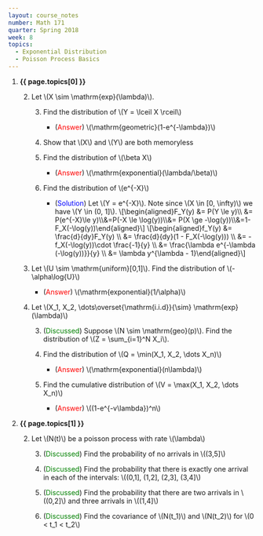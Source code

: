 ```yaml
---
layout: course_notes
number: Math 171
quarter: Spring 2018
week: 8
topics:
  - Exponential Distribution
  - Poisson Process Basics
---
```


1. **{{ page.topics[0] }}**

    2. Let \\(X \sim \mathrm{exp}(\lambda)\\).

        3. Find the distribution of \\(Y = \lceil X \rceil\\)

            * (<font color="red">Answer</font>) \\(\mathrm{geometric}(1-e^{-\lambda})\\)

        3. Show that \\(X\\) and \\(Y\\) are both memoryless

        3. Find the distribution of \\(\beta X\\)

            * (<font color="red">Answer</font>) \\(\mathrm{exponential}(\lambda/\beta)\\)

        3. Find the distribution of \\(e^{-X}\\)

            * (<font color="blue">Solution</font>) Let \\(Y = e^{-X}\\). Note since \\(X \in [0, \infty)\\) we have \\(Y \in (0, 1]\\). \\[\begin{aligned}F\_Y(y) &= P(Y \le y)\\\\ &= P(e^{-X}\le y)\\\\&=P(-X \le \log(y))\\\\&= P(X \ge -\log(y))\\\\&=1-F\_X(-\log(y))\end{aligned}\\] \\[\begin{aligned}f\_Y(y) &= \frac{d}{dy}F\_Y(y) \\\\ &= \frac{d}{dy}(1 - F\_X(-\log(y))) \\\\ &= -f\_X(-\log(y))\cdot \frac{-1}{y} \\\\ &= \frac{\lambda e^{-\lambda (-\log(y))}}{y} \\\\ &= \lambda y^{\lambda - 1}\end{aligned}\\]

    2. Let \\(U \sim \mathrm{uniform}[0,1]\\). Find the distribution of \\(-\alpha\log{U}\\)

        * (<font color="red">Answer</font>) \\(\mathrm{exponential}(1/\alpha)\\)

    2. Let \\(X\_1, X\_2, \dots\overset{\mathrm{i.i.d}}{\sim} \mathrm{exp}(\lambda)\\)

        3. (<font color="green">Discussed</font>) Suppose \\(N \sim \mathrm{geo}(p)\\). Find the distribution of \\(Z = \sum\_{i=1}^N X\_i\\).

        3. Find the distribution of \\(Q = \min(X\_1, X\_2, \dots X\_n)\\)

            * (<font color="red">Answer</font>) \\(\mathrm{exponential}(n\lambda)\\)

        3. Find the cumulative distribution of \\(V = \max(X\_1, X\_2, \dots X\_n)\\)

            * (<font color="red">Answer</font>) \\((1-e^{-v\lambda})^n\\)

1. **{{ page.topics[1] }}**

    2. Let \\(N(t)\\) be a poisson process with rate \\(\lambda\\)

        3. (<font color="green">Discussed</font>) Find the probability of no arrivals in \\((3,5]\\)

        3. (<font color="green">Discussed</font>) Find the probability that there is exactly one arrival in each of the intervals: \\((0,1], (1,2], (2,3], (3,4]\\)

        3. (<font color="green">Discussed</font>) Find the probability that there are two arrivals in \\((0,2]\\) and three arrivals in \\((1,4]\\)

        3. (<font color="green">Discussed</font>) Find the covariance of \\(N(t\_1)\\) and \\(N(t\_2)\\) for \\(0 < t\_1 < t\_2\\)




